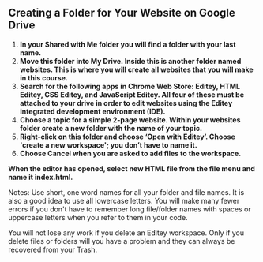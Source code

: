 ## **Creating a Folder for Your Website on Google Drive**

1. **In your Shared with Me folder you will find a folder with your last name.**
2. **Move this folder into My Drive. Inside this is another folder named websites. This is where you will create all websites that you will make in this course.**
3. **Search for the following apps in Chrome Web Store: Editey, HTML Editey, CSS Editey, and JavaScript Editey. All four of these must be attached to your drive in order to edit websites using the Editey integrated development environment \(IDE\).**
4. **Choose a topic for a simple 2-page website. Within your websites folder create a new folder with the name of your topic.**
5. **Right-click on this folder and choose ‘Open with Editey’. Choose 'create a new workspace'; you don’t have to name it.**
6. **Choose Cancel when you are asked to add files to the workspace.**

**When the editor has opened, select new HTML file from the file menu and name it index.html.**

Notes: Use short, one word names for all your folder and file names. It is also a good idea to use all lowercase letters. You will make many fewer errors if you don't have to remember long file/folder names with spaces or uppercase letters when you refer to them in your code.

You will not lose any work if you delete an Editey workspace. Only if you delete files or folders will you have a problem and they can always be recovered from your Trash.

